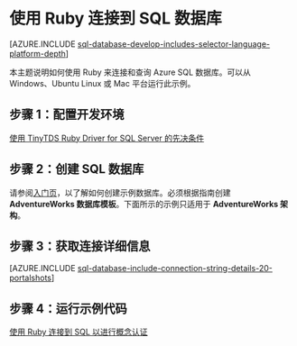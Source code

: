 <properties
	pageTitle="使用 Ruby 连接到 SQL 数据库"
	description="提供可运行的用于连接到 Azure SQL 数据库的 Ruby 代码示例。"
	services="sql-database"
	documentationCenter=""
	authors="ajlam"
	manager="jhubbard"
	editor=""/>


<tags
	ms.service="sql-database"
	ms.date="04/07/2016"
	wacn.date="05/16/2016"/>


# 使用 Ruby 连接到 SQL 数据库 

[AZURE.INCLUDE [sql-database-develop-includes-selector-language-platform-depth](../includes/sql-database-develop-includes-selector-language-platform-depth.md)]

本主题说明如何使用 Ruby 来连接和查询 Azure SQL 数据库。可以从 Windows、Ubuntu Linux 或 Mac 平台运行此示例。

## 步骤 1：配置开发环境

[使用 TinyTDS Ruby Driver for SQL Server 的先决条件](https://msdn.microsoft.com/zh-cn/library/mt711041.aspx)

## 步骤 2：创建 SQL 数据库

请参阅[入门页](/documentation/articles/sql-database-get-started)，以了解如何创建示例数据库。必须根据指南创建 **AdventureWorks 数据库模板**。下面所示的示例只适用于 **AdventureWorks 架构**。

## 步骤 3：获取连接详细信息

[AZURE.INCLUDE [sql-database-include-connection-string-details-20-portalshots](../includes/sql-database-include-connection-string-details-20-portalshots.md)]

## 步骤 4：运行示例代码

[使用 Ruby 连接到 SQL 以进行概念认证](http://msdn.microsoft.com/zh-cn/library/mt715797.aspx)

<!---HONumber=Mooncake_0503_2016-->
